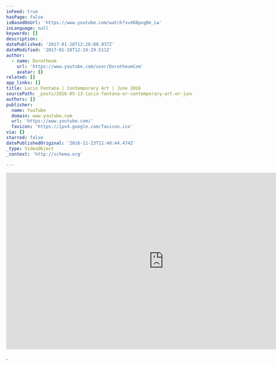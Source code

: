 ```yaml
---
inFeed: true
hasPage: false
isBasedOnUrl: 'https://www.youtube.com/watch?v=XK8pvgBe_Lw'
inLanguage: null
keywords: []
description: .
datePublished: '2017-01-28T12:26:00.937Z'
dateModified: '2017-01-28T12:24:29.511Z'
author:
  - name: Dorotheum
    url: 'https://www.youtube.com/user/DorotheumCom'
    avatar: {}
related: []
app_links: []
title: Lucio Fontana | Contemporary Art | June 2016
sourcePath: _posts/2016-05-13-lucio-fontana-or-contemporary-art-or-june-2016.md
authors: []
publisher:
  name: YouTube
  domain: www.youtube.com
  url: 'https://www.youtube.com/'
  favicon: 'https://ipv4.google.com/favicon.ico'
via: {}
starred: false
datePublishedOriginal: '2016-11-23T11:40:44.474Z'
_type: VideoObject
_context: 'http://schema.org'

---
```

<iframe src="https://cdn.embedly.com/widgets/media.html?src=https%3A%2F%2Fwww.youtube.com%2Fembed%2FXK8pvgBe_Lw%3Ffeature%3Doembed&amp;url=http%3A%2F%2Fwww.youtube.com%2Fwatch%3Fv%3DXK8pvgBe_Lw&amp;image=https%3A%2F%2Fi.ytimg.com%2Fvi%2FXK8pvgBe_Lw%2Fhqdefault.jpg&amp;key=b7d04c9b404c499eba89ee7072e1c4f7&amp;type=text%2Fhtml&amp;schema=youtube" width="854" height="480" scrolling="no" frameborder="0" allowfullscreen="" style=""></iframe>

.